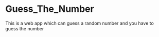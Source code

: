 # Guess_The_Number
This is a web app which can guess a random number and you have to guess the number
